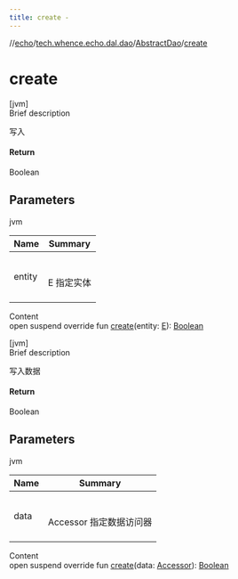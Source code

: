 ```yaml
---
title: create -
---
```

//[echo](../../index.md)/[tech.whence.echo.dal.dao](../index.md)/[AbstractDao](index.md)/[create](create.md)



# create  
[jvm]  
Brief description  


写入



#### Return  


Boolean



## Parameters  
  
jvm  
  
|  Name|  Summary| 
|---|---|
| entity| <br><br>E 指定实体<br><br>
  
  
Content  
open suspend override fun [create](create.md)(entity: [E](index.md)): [Boolean](https://kotlinlang.org/api/latest/jvm/stdlib/kotlin/-boolean/index.html)  


[jvm]  
Brief description  


写入数据



#### Return  


Boolean



## Parameters  
  
jvm  
  
|  Name|  Summary| 
|---|---|
| data| <br><br>Accessor 指定数据访问器<br><br>
  
  
Content  
open suspend override fun [create](create.md)(data: [Accessor](../../tech.whence.echo.container.accessor/-accessor/index.md)): [Boolean](https://kotlinlang.org/api/latest/jvm/stdlib/kotlin/-boolean/index.html)  



